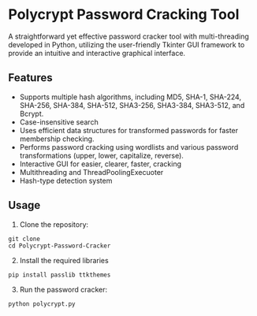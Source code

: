 # Polycrypt Password Cracking Tool
A straightforward yet effective password cracker tool with multi-threading developed in Python, utilizing the user-friendly Tkinter GUI framework to provide an intuitive and interactive graphical interface.

## Features

- Supports multiple hash algorithms, including MD5, SHA-1, SHA-224, SHA-256, SHA-384, SHA-512, SHA3-256, SHA3-384, SHA3-512, and Bcrypt.
- Case-insensitive search
- Uses efficient data structures for transformed passwords for faster membership checking.
- Performs password cracking using wordlists and various password transformations (upper, lower, capitalize, reverse).
- Interactive GUI for easier, clearer, faster, cracking
- Multithreading and ThreadPoolingExecuoter
- Hash-type detection system

## Usage

1. Clone the repository:
```
git clone 
cd Polycrypt-Password-Cracker
```
2. Install the required libraries
```python
pip install passlib ttkthemes
```
3. Run the password cracker:
```python
python polycrypt.py
```
